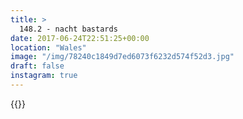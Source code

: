 ```yaml
---
title: >
  148.2 - nacht bastards
date: 2017-06-24T22:51:25+00:00
location: "Wales"
image: "/img/78240c1849d7ed6073f6232d574f52d3.jpg"
draft: false
instagram: true
---
```


{{<photo src="/img/78240c1849d7ed6073f6232d574f52d3.jpg">}}
